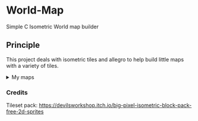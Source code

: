 # World-Map
Simple C Isometric World map builder

## Principle
This project deals with isometric tiles and allegro to help build little maps with a variety of tiles.

<details>
  <summary>My maps</summary>
  <img src="https://github.com/Tay9875/World-Map/assets/96668181/c02b8d1d-0620-4112-8998-79e2063c63d7"/>
  <img src="https://github.com/Tay9875/World-Map/assets/96668181/6d382e73-07c6-4332-becf-a285c4a84761"/>
</details>

### Credits
Tileset pack: https://devilsworkshop.itch.io/big-pixel-isometric-block-pack-free-2d-sprites
